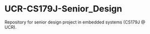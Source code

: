 # UCR-CS179J-Senior_Design
Repository for senior design project in embedded systems (CS179J @ UCR).
